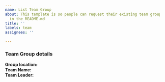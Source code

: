 ```yaml
---
name: List Team Group
about: This template is so people can request their existing team group is listed
  in the README.md
title: ''
labels: team
assignees: ''

---
```


### Team Group details

**Group location:** <!-- link to group -->  
**Team Name:**  
**Team Leader:** <!-- link GitLab account -->

